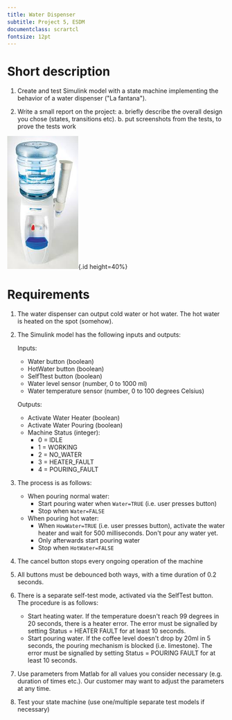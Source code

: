 ```yaml
---
title: Water Dispenser
subtitle: Project 5, ESDM
documentclass: scrartcl
fontsize: 12pt
---
```


# Short description

1. Create and test Simulink model with a state machine implementing the behavior of a water dispenser ("La fantana").

2. Write a small report on the project:
   a. briefly describe the overall design you chose (states, transitions etc).
   b. put screenshots from the tests, to prove the tests work
   
![Water Dispenser](img/WaterDispenser.jpg){.id height=40%}


# Requirements

1. The water dispenser can output cold water or hot water. The hot water is heated on the spot (somehow).

2. The Simulink model has the following inputs and outputs:
    
    Inputs:
    - Water button (boolean)
    - HotWater button (boolean)
    - SelfTtest button (boolean)
    - Water level sensor (number, 0 to 1000 ml)
    - Water temperature sensor (number, 0 to 100 degrees Celsius)

    Outputs:
    - Activate Water Heater (boolean)
    - Activate Water Pouring (boolean)
    - Machine Status (integer):
        - 0 = IDLE
        - 1 = WORKING
        - 2 = NO_WATER
        - 3 = HEATER_FAULT
        - 4 = POURING_FAULT

3. The process is as follows:
   - When pouring normal water: 
       - Start pouring water when `Water=TRUE` (i.e. user presses button)
       - Stop when `Water=FALSE`
   - When pouring hot water: 
	   - When `HowWater=TRUE` (i.e. user presses button), activate the water heater and wait for 500 milliseconds. Don't pour any water yet.
       - Only afterwards start pouring water
       - Stop when `HotWater=FALSE`

4. The cancel button stops every ongoing operation of the machine

4. All buttons must be debounced both ways, with a time duration of 0.2 seconds.

5. There is a separate self-test mode, activated via the SelfTest button. The procedure is as follows:
    - Start heating water. If the temperature doesn't reach 99 degrees in 20 seconds, there is a heater error. The error must be signalled by setting Status = HEATER FAULT for at least 10 seconds.
    - Start pouring water. If the coffee level doesn't drop by 20ml in 5 seconds, the pouring mechanism is blocked (i.e. limestone). The error must be signalled by setting Status = POURING FAULT for at least 10 seconds.

5. Use parameters from Matlab for all values you consider necessary (e.g. duration of times etc.).
Our customer may want to adjust the parameters at any time.

6. Test your state machine (use one/multiple separate test models if necessary)

